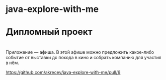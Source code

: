 # java-explore-with-me
# Дипломный проект
#

Приложение — афиша. В этой афише можно предложить какое-либо событие от выставки до похода в кино и собрать компанию для участия в нём.

https://github.com/akrecev/java-explore-with-me/pull/6
